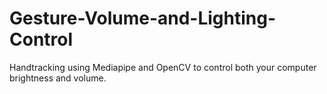 # Gesture-Volume-and-Lighting-Control
Handtracking using Mediapipe and OpenCV to control both your computer brightness and volume. 
